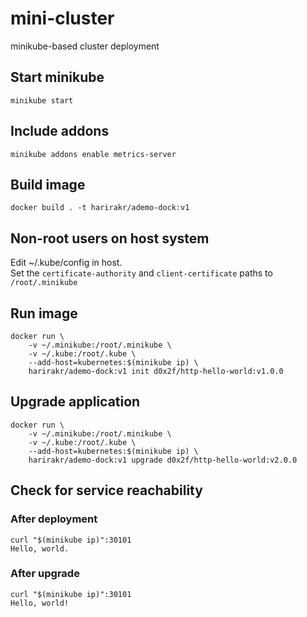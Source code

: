 
# mini-cluster
minikube-based cluster deployment

## Start minikube
```console
minikube start
```

## Include addons
```console
minikube addons enable metrics-server
```

## Build image
```console
docker build . -t harirakr/ademo-dock:v1
```

## Non-root users on host system
Edit ~/.kube/config in host.  
Set the `certificate-authority` and `client-certificate` paths to `/root/.minikube`

## Run image
```console
docker run \
    -v ~/.minikube:/root/.minikube \
    -v ~/.kube:/root/.kube \
    --add-host=kubernetes:$(minikube ip) \
    harirakr/ademo-dock:v1 init d0x2f/http-hello-world:v1.0.0
```

## Upgrade application
```console
docker run \
    -v ~/.minikube:/root/.minikube \
    -v ~/.kube:/root/.kube \
    --add-host=kubernetes:$(minikube ip) \
    harirakr/ademo-dock:v1 upgrade d0x2f/http-hello-world:v2.0.0
```

## Check for service reachability
### After deployment
```console
curl "$(minikube ip)":30101
Hello, world.
```
### After upgrade
```console
curl "$(minikube ip)":30101
Hello, world!
```
